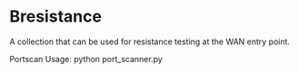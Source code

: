 # Bresistance
A collection that can be used for resistance testing at the WAN entry point.

Portscan Usage: python port_scanner.py <target> <start port> <end port>
